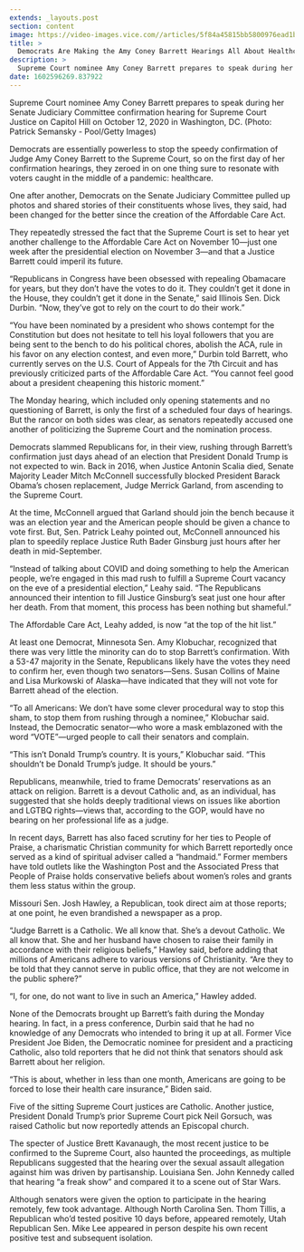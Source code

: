 ```yaml
--- 
extends: _layouts.post 
section: content 
image: https://video-images.vice.com//articles/5f84a45815bb5800976ead1b/lede/1602528800534-amy-coney-barrett.jpeg?image-resize-opts=Y3JvcD0xeHc6MC44NDM3NXhoO2NlbnRlcixjZW50ZXImcmVzaXplPTEyMDA6KiZyZXNpemU9MTIwMDoq 
title: > 
  Democrats Are Making the Amy Coney Barrett Hearings All About Healthcare 
description: > 
  Supreme Court nominee Amy Coney Barrett prepares to speak during her Senate Judiciary Committee confirmation hearing for Supreme Court Justice on Capitol Hill on October 12, 2020 in Washington, DC.(Photo: Patrick Semansky - Pool/Getty Images)Democrats are essentially powerless to stop the speedy confirmation of Judge Amy Coney Barrett to the Supreme Court, so on the first day of her confirmation hearings, they zeroed in on one thing sure to resonate with voters caught in the middle of a pandemic: healthcare.But the rancor on both sides was clear, as senators repeatedly accused one another of politicizing the Supreme Court and the nomination process.Five of the sitting Supreme Court justices are Catholic.Another justice, President Donald Trump’s prior Supreme Court pick Neil Gorsuch, was raised Catholic but now reportedly attends an Episcopal church. 
date: 1602596269.837922 
--- 
```

Supreme Court nominee Amy Coney Barrett prepares to speak during her Senate Judiciary Committee confirmation hearing for Supreme Court Justice on Capitol Hill on October 12, 2020 in Washington, DC. (Photo: Patrick Semansky - Pool/Getty Images)

Democrats are essentially powerless to stop the speedy confirmation of Judge Amy Coney Barrett to the Supreme Court, so on the first day of her confirmation hearings, they zeroed in on one thing sure to resonate with voters caught in the middle of a pandemic: healthcare.

One after another, Democrats on the Senate Judiciary Committee pulled up photos and shared stories of their constituents whose lives, they said, had been changed for the better since the creation of the Affordable Care Act.

They repeatedly stressed the fact that the Supreme Court is set to hear yet another challenge to the Affordable Care Act on November 10—just one week after the presidential election on November 3—and that a Justice Barrett could imperil its future.

“Republicans in Congress have been obsessed with repealing Obamacare for years, but they don’t have the votes to do it. They couldn’t get it done in the House, they couldn’t get it done in the Senate,” said Illinois Sen. Dick Durbin. “Now, they’ve got to rely on the court to do their work.”

“You have been nominated by a president who shows contempt for the Constitution but does not hesitate to tell his loyal followers that you are being sent to the bench to do his political chores, abolish the ACA, rule in his favor on any election contest, and even more,” Durbin told Barrett, who currently serves on the U.S. Court of Appeals for the 7th Circuit and has previously criticized parts of the Affordable Care Act. “You cannot feel good about a president cheapening this historic moment.”

The Monday hearing, which included only opening statements and no questioning of Barrett, is only the first of a scheduled four days of hearings. But the rancor on both sides was clear, as senators repeatedly accused one another of politicizing the Supreme Court and the nomination process.

Democrats slammed Republicans for, in their view, rushing through Barrett’s confirmation just days ahead of an election that President Donald Trump is not expected to win. Back in 2016, when Justice Antonin Scalia died, Senate Majority Leader Mitch McConnell successfully blocked President Barack Obama’s chosen replacement, Judge Merrick Garland, from ascending to the Supreme Court.

At the time, McConnell argued that Garland should join the bench because it was an election year and the American people should be given a chance to vote first. But, Sen. Patrick Leahy pointed out, McConnell announced his plan to speedily replace Justice Ruth Bader Ginsburg just hours after her death in mid-September.

“Instead of talking about COVID and doing something to help the American people, we’re engaged in this mad rush to fulfill a Supreme Court vacancy on the eve of a presidential election,” Leahy said. “The Republicans announced their intention to fill Justice Ginsburg’s seat just one hour after her death. From that moment, this process has been nothing but shameful.”

The Affordable Care Act, Leahy added, is now “at the top of the hit list.”

At least one Democrat, Minnesota Sen. Amy Klobuchar, recognized that there was very little the minority can do to stop Barrett’s confirmation. With a 53-47 majority in the Senate, Republicans likely have the votes they need to confirm her, even though two senators—Sens. Susan Collins of Maine and Lisa Murkowski of Alaska—have indicated that they will not vote for Barrett ahead of the election.

“To all Americans: We don’t have some clever procedural way to stop this sham, to stop them from rushing through a nominee,” Klobuchar said. Instead, the Democratic senator—who wore a mask emblazoned with the word “VOTE”—urged people to call their senators and complain.

“This isn’t Donald Trump’s country. It is yours,” Klobuchar said. “This shouldn’t be Donald Trump’s judge. It should be yours.”

Republicans, meanwhile, tried to frame Democrats’ reservations as an attack on religion. Barrett is a devout Catholic and, as an individual, has suggested that she holds deeply traditional views on issues like abortion and LGTBQ rights—views that, according to the GOP, would have no bearing on her professional life as a judge.

In recent days, Barrett has also faced scrutiny for her ties to People of Praise, a charismatic Christian community for which Barrett reportedly once served as a kind of spiritual adviser called a “handmaid.” Former members have told outlets like the Washington Post and the Associated Press that People of Praise holds conservative beliefs about women’s roles and grants them less status within the group.

Missouri Sen. Josh Hawley, a Republican, took direct aim at those reports; at one point, he even brandished a newspaper as a prop.

“Judge Barrett is a Catholic. We all know that. She’s a devout Catholic. We all know that. She and her husband have chosen to raise their family in accordance with their religious beliefs,” Hawley said, before adding that millions of Americans adhere to various versions of Christianity. “Are they to be told that they cannot serve in public office, that they are not welcome in the public sphere?”

“I, for one, do not want to live in such an America,” Hawley added.

None of the Democrats brought up Barrett’s faith during the Monday hearing. In fact, in a press conference, Durbin said that he had no knowledge of any Democrats who intended to bring it up at all. Former Vice President Joe Biden, the Democratic nominee for president and a practicing Catholic, also told reporters that he did not think that senators should ask Barrett about her religion.

“This is about, whether in less than one month, Americans are going to be forced to lose their health care insurance,” Biden said.

Five of the sitting Supreme Court justices are Catholic. Another justice, President Donald Trump’s prior Supreme Court pick Neil Gorsuch, was raised Catholic but now reportedly attends an Episcopal church.

The specter of Justice Brett Kavanaugh, the most recent justice to be confirmed to the Supreme Court, also haunted the proceedings, as multiple Republicans suggested that the hearing over the sexual assault allegation against him was driven by partisanship. Louisiana Sen. John Kennedy called that hearing “a freak show” and compared it to a scene out of Star Wars.

Although senators were given the option to participate in the hearing remotely, few took advantage. Although North Carolina Sen. Thom Tillis, a Republican who’d tested positive 10 days before, appeared remotely, Utah Republican Sen. Mike Lee appeared in person despite his own recent positive test and subsequent isolation.